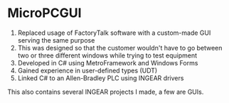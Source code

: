 # MicroPCGUI

1. Replaced usage of FactoryTalk software with a custom-made GUI serving the same purpose
2. This was designed so that the customer wouldn't have to go between two or three different windows while trying to test equipment
3. Developed in C# using MetroFramework and Windows Forms
4. Gained experience in user-defined types (UDT)
5. Linked C# to an Allen-Bradley PLC using INGEAR drivers


This also contains several INGEAR projects I made, a few are GUIs.
